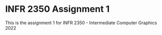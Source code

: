 # INFR 2350 Assignment 1
 This is the assignment 1 for INFR 2350 - Intermediate Computer Graphics 2022
